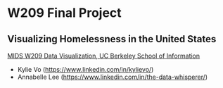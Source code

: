 # W209 Final Project
## Visualizing Homelessness in the United States 

[MIDS W209 Data Visualization, ](https://www.ischool.berkeley.edu/courses/datasci/209)
[UC Berkeley School of Information](http://www.ischool.berkeley.edu/)

* Kylie Vo (https://www.linkedin.com/in/kylievo/)
* Annabelle Lee (https://www.linkedin.com/in/the-data-whisperer/)

